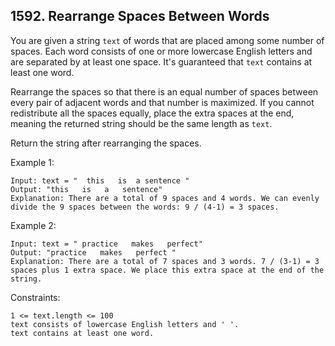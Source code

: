 ## 1592. Rearrange Spaces Between Words

You are given a string `text` of words that are placed among some number of spaces. Each word consists of one or more lowercase English letters and are separated by at least one space. It's guaranteed that `text` contains at least one word.

Rearrange the spaces so that there is an equal number of spaces between every pair of adjacent words and that number is maximized. If you cannot redistribute all the spaces equally, place the extra spaces at the end, meaning the returned string should be the same length as `text`.

Return the string after rearranging the spaces.

Example 1:

```
Input: text = "  this   is  a sentence "
Output: "this   is   a   sentence"
Explanation: There are a total of 9 spaces and 4 words. We can evenly divide the 9 spaces between the words: 9 / (4-1) = 3 spaces.
```

Example 2:

```
Input: text = " practice   makes   perfect"
Output: "practice   makes   perfect "
Explanation: There are a total of 7 spaces and 3 words. 7 / (3-1) = 3 spaces plus 1 extra space. We place this extra space at the end of the string.
```

Constraints:

```
1 <= text.length <= 100
text consists of lowercase English letters and ' '.
text contains at least one word.
```
